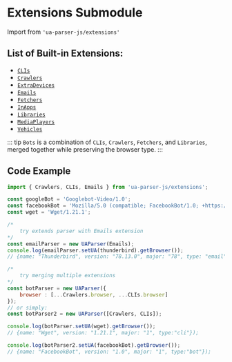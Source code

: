 # Extensions Submodule

Import from `'ua-parser-js/extensions'`

## List of Built-in Extensions:

- [`CLIs`](clis.md)
- [`Crawlers`](crawlers.md)
- [`ExtraDevices`](extra-devices.md)
- [`Emails`](emails.md)
- [`Fetchers`](fetchers.md)
- [`InApps`](inapps.md)
- [`Libraries`](libraries.md)
- [`MediaPlayers`](media-players.md)
- [`Vehicles`](vehicles.md)

::: tip
`Bots` is a combination of `CLIs`, `Crawlers`, `Fetchers`, and `Libraries`, merged together while preserving the browser type.
:::

## Code Example

```js
import { Crawlers, CLIs, Emails } from 'ua-parser-js/extensions';

const googleBot = 'Googlebot-Video/1.0';
const facebookBot = 'Mozilla/5.0 (compatible; FacebookBot/1.0; +https://developers.facebook.com/docs/sharing/webmasters/facebookbot/)';
const wget = 'Wget/1.21.1';

/*
    try extends parser with Emails extension
*/
const emailParser = new UAParser(Emails);
console.log(emailParser.setUA(thunderbird).getBrowser());
// {name: "Thunderbird", version: "78.13.0", major: "78", type: "email"});

/*
    try merging multiple extensions
*/
const botParser = new UAParser({ 
    browser : [...Crawlers.browser, ...CLIs.browser]
});
// or simply:
const botParser2 = new UAParser([Crawlers, CLIs]);

console.log(botParser.setUA(wget).getBrowser());
// {name: "Wget", version: "1.21.1", major: "1", type:"cli"});

console.log(botParser2.setUA(facebookBot).getBrowser());
// {name: "FacebookBot", version: "1.0", major: "1", type:"bot"});
```